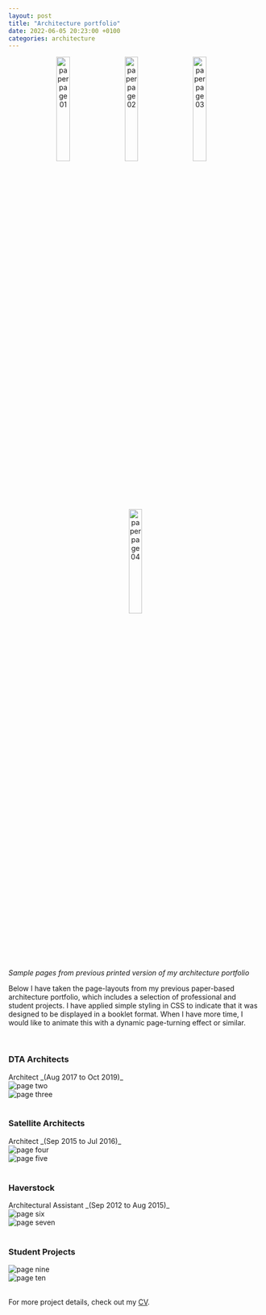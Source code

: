```yaml
---
layout: post
title: "Architecture portfolio"
date: 2022-06-05 20:23:00 +0100
categories: architecture
---
```


<p style="text-align: center;">
  <img alt="paper page 01" src="../../../../public/pages/Arch-portfolio-paper-01.jpg" width="23%">
&nbsp; &nbsp; 
  <img alt="paper page 02" src="../../../../public/pages/Arch-portfolio-paper-02.jpg" width="23%">
  &nbsp; &nbsp; 
  <img alt="paper page 03" src="../../../../public/pages/Arch-portfolio-paper-03.jpg" width="23%">
  &nbsp; &nbsp; 
  <img alt="paper page 04" src="../../../../public/pages/Arch-portfolio-paper-04.jpg" width="23%">
</p>

_Sample pages from previous printed version of my architecture portfolio_


Below I have taken the page-layouts from my previous paper-based architecture portfolio, which includes a selection of professional and student projects. I have applied simple styling in CSS to indicate that it was designed to be displayed in a booklet format. When I have more time, I would like to animate this with a dynamic page-turning effect or similar.

<br>

<h3>DTA Architects</h3>
Architect _(Aug 2017 to Oct 2019)_
  <div class="card pink">
    <img src="../../../../public/pages/02.png" alt="page two" />
  </div>

  <div class="card pink">
    <img src="../../../../public/pages/03.png" alt="page three" />
  </div>

<br>

<h3>Satellite Architects</h3> 
Architect _(Sep 2015 to Jul 2016)_
  <div class="card pink">
    <img src="../../../../public/pages/04.png" alt="page four" />
  </div>

  <div class="card pink">
    <img src="../../../../public/pages/05.png" alt="page five" />
  </div>

<br>

<h3>Haverstock</h3>
Architectural Assistant _(Sep 2012 to Aug 2015)_
  <div class="card pink">
    <img src="../../../../public/pages/06.png" alt="page six" />
  </div>

  <div class="card pink">
    <img src="../../../../public/pages/07.png" alt="page seven" />
  </div>

<br>

<h3>Student Projects</h3>

  <div class="card pink">
    <img src="../../../../public/pages/09.png" alt="page nine" />
  </div>

  <div class="card pink">
    <img src="../../../../public/pages/10.png" alt="page ten" />
  </div>

<br>

For more project details, check out my [CV](https://mmguinness.github.io/portfolio/CV/#employment).
